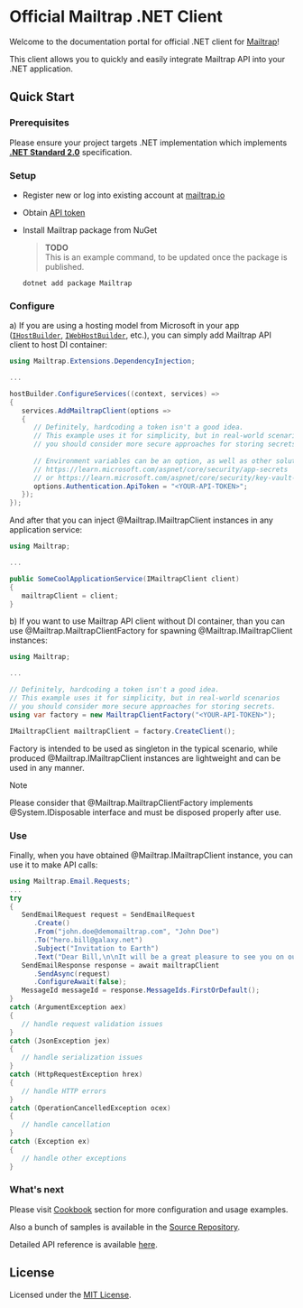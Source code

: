 # Official Mailtrap .NET Client

Welcome to the documentation portal for official .NET client for [Mailtrap](https://mailtrap.io/)!

This client allows you to quickly and easily integrate Mailtrap API into your .NET application.


## Quick Start

### Prerequisites
Please ensure your project targets .NET implementation which implements [**.NET Standard 2.0**](https://dotnet.microsoft.com/platform/dotnet-standard#versions) specification.

### Setup
- Register new or log into existing account at [mailtrap.io](https://mailtrap.io/register/signup?ref=maitrap-dotnet)

- Obtain [API token](https://mailtrap.io/api-tokens)

- Install Mailtrap package from NuGet  
  > **TODO**  
  > This is an example command, to be updated once the package is published.  
  ```console
  dotnet add package Mailtrap
  ```

### Configure
a) If you are using a hosting model from Microsoft in your app ([`IHostBuilder`](https://learn.microsoft.com/en-us/dotnet/api/microsoft.extensions.hosting.ihostbuilder), [`IWebHostBuilder`](https://learn.microsoft.com/dotnet/api/microsoft.aspnetcore.hosting.iwebhostbuilder), etc.), you can simply add Mailtrap API client to host DI container:
   ```csharp
   using Mailtrap.Extensions.DependencyInjection;
   
   ...
   
   hostBuilder.ConfigureServices((context, services) =>
   {
      services.AddMailtrapClient(options =>
      {
         // Definitely, hardcoding a token isn't a good idea.
         // This example uses it for simplicity, but in real-world scenarios
         // you should consider more secure approaches for storing secrets.
         
         // Environment variables can be an option, as well as other solutions:
         // https://learn.microsoft.com/aspnet/core/security/app-secrets
         // or https://learn.microsoft.com/aspnet/core/security/key-vault-configuration
         options.Authentication.ApiToken = "<YOUR-API-TOKEN>";
      });
   });   
   ```
   And after that you can inject @Mailtrap.IMailtrapClient instances in any application service:
   ```csharp
   using Mailtrap;
   
   ...

   public SomeCoolApplicationService(IMailtrapClient client)
   {
      mailtrapClient = client;
   }
   ```

   b) If you want to use Mailtrap API client without DI container, than you can use @Mailtrap.MailtrapClientFactory for spawning @Mailtrap.IMailtrapClient instances:
   ```csharp
   using Mailtrap;

   ...

   // Definitely, hardcoding a token isn't a good idea.
   // This example uses it for simplicity, but in real-world scenarios
   // you should consider more secure approaches for storing secrets.
   using var factory = new MailtrapClientFactory("<YOUR-API-TOKEN>");

   IMailtrapClient mailtrapClient = factory.CreateClient();
   ```

   Factory is intended to be used as singleton in the typical scenario, while produced @Mailtrap.IMailtrapClient instances are lightweight and can be used in any manner.

   > [!NOTE]
   > Please consider that @Mailtrap.MailtrapClientFactory implements @System.IDisposable interface and must be disposed properly after use.  


### Use
Finally, when you have obtained @Mailtrap.IMailtrapClient instance, you can use it to make API calls:
```csharp
using Mailtrap.Email.Requests;
...
try 
{
   SendEmailRequest request = SendEmailRequest
      .Create()
      .From("john.doe@demomailtrap.com", "John Doe")
      .To("hero.bill@galaxy.net")
      .Subject("Invitation to Earth")
      .Text("Dear Bill,\n\nIt will be a great pleasure to see you on our blue planet next weekend.\n\nBest regards, John.");
   SendEmailResponse response = await mailtrapClient
      .SendAsync(request)
      .ConfigureAwait(false);
   MessageId messageId = response.MessageIds.FirstOrDefault();
}
catch (ArgumentException aex)
{
   // handle request validation issues
}
catch (JsonException jex)
{
   // handle serialization issues
}
catch (HttpRequestException hrex)
{
   // handle HTTP errors
}
catch (OperationCancelledException ocex)
{
   // handle cancellation
}
catch (Exception ex)
{
   // handle other exceptions
}   
```

### What's next
Please visit [Cookbook](xref:configure) section for more configuration and usage examples.  

Also a bunch of samples is available in the [Source Repository](https://github.com/railsware/mailtrap-dotnet/tree/main/src/samples).  

Detailed API reference is available [here](xref:Mailtrap).


<!-- ## Contributing
We believe in the power of OSS and welcome contribution to the library.  
Please refer to [Contributing Guide](https://github.com/railsware/mailtrap-dotnet/tree/main?tab=contrib-ov-file#readme) for details. -->


## License
Licensed under the [MIT License](https://github.com/railsware/mailtrap-dotnet/tree/main?tab=MIT-1-ov-file#readme).